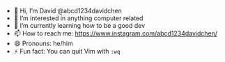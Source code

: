 - 👋 Hi, I’m David @abcd1234davidchen
- 👀 I’m interested in anything computer related
- 🌱 I’m currently learning how to be a good dev
- 📫 How to reach me: https://www.instagram.com/abcd1234davidchen/
- 😄 Pronouns: he/him
- ⚡️ Fun fact: You can quit Vim with `:wq`

<!---
abcd1234davidchen/abcd1234davidchen is a ✨ special ✨ repository because its `README.md` (this file) appears on your GitHub profile.
You can click the Preview link to take a look at your changes.
--->
